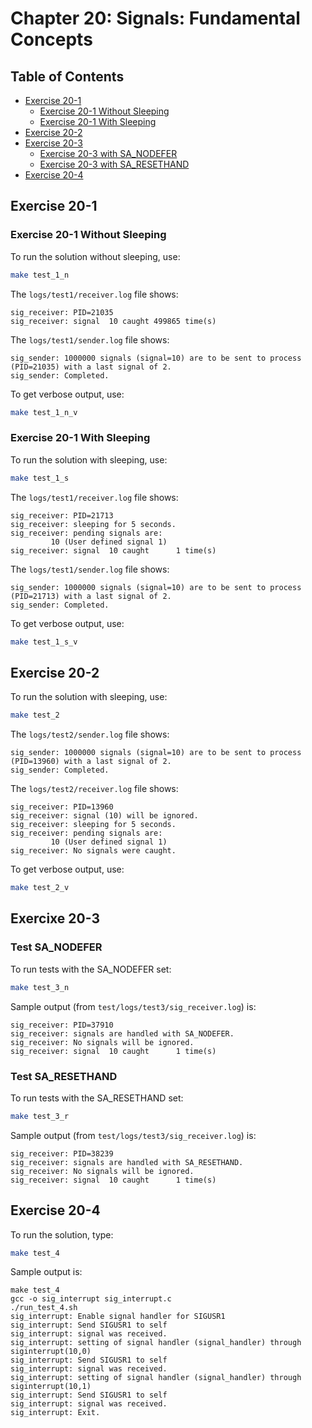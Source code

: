 # Chapter 20: Signals: Fundamental Concepts

## Table of Contents

* [Exercise 20-1](#exercise-20-1)
  * [Exercise 20-1 Without Sleeping](#exercise-20-1-without-sleeping)
  * [Exercise 20-1 With Sleeping](#exercise-20-1-with-sleeping)
* [Exercise 20-2](#exercise-20-2)
* [Exercise 20-3](#exercise-20-3)
  * [Exercise 20-3 with SA_NODEFER](#test-sa-nodefer)
  * [Exercise 20-3 with SA_RESETHAND](#test-sa-resethand)
* [Exercise 20-4](#exercise-20-4)

## Exercise 20-1

### Exercise 20-1 Without Sleeping

To run the solution without sleeping, use:
```bash
make test_1_n
```

The `logs/test1/receiver.log` file shows:
```text
sig_receiver: PID=21035
sig_receiver: signal  10 caught 499865 time(s)
```

The `logs/test1/sender.log` file shows:
```text
sig_sender: 1000000 signals (signal=10) are to be sent to process (PID=21035) with a last signal of 2.
sig_sender: Completed.
```

To get verbose output, use:
```bash
make test_1_n_v
```

### Exercise 20-1 With Sleeping

To run the solution with sleeping, use:
```bash
make test_1_s
```

The `logs/test1/receiver.log` file shows:
```text
sig_receiver: PID=21713
sig_receiver: sleeping for 5 seconds.
sig_receiver: pending signals are:
		 10 (User defined signal 1)
sig_receiver: signal  10 caught      1 time(s)
```

The `logs/test1/sender.log` file shows:
```text
sig_sender: 1000000 signals (signal=10) are to be sent to process (PID=21713) with a last signal of 2.
sig_sender: Completed.
```

To get verbose output, use:
```bash
make test_1_s_v
```

## Exercise 20-2

To run the solution with sleeping, use:
```bash
make test_2
```

The `logs/test2/sender.log` file shows:
```text
sig_sender: 1000000 signals (signal=10) are to be sent to process (PID=13960) with a last signal of 2.
sig_sender: Completed.
```

The `logs/test2/receiver.log` file shows:
```text
sig_receiver: PID=13960
sig_receiver: signal (10) will be ignored.
sig_receiver: sleeping for 5 seconds.
sig_receiver: pending signals are:
		 10 (User defined signal 1)
sig_receiver: No signals were caught.
```

To get verbose output, use:
```bash
make test_2_v
```

## Exercixe 20-3

### Test SA_NODEFER

To run tests with the SA_NODEFER set:
```bash
make test_3_n
```
Sample output (from `test/logs/test3/sig_receiver.log`) is:
```text
sig_receiver: PID=37910
sig_receiver: signals are handled with SA_NODEFER.
sig_receiver: No signals will be ignored.
sig_receiver: signal  10 caught      1 time(s)
```

### Test SA_RESETHAND

To run tests with the SA_RESETHAND set:
```bash
make test_3_r
```
Sample output (from `test/logs/test3/sig_receiver.log`) is:
```text
sig_receiver: PID=38239
sig_receiver: signals are handled with SA_RESETHAND.
sig_receiver: No signals will be ignored.
sig_receiver: signal  10 caught      1 time(s)
```

## Exercise 20-4

To run the solution, type:
```bash
make test_4
```
Sample output is:
```text
make test_4
gcc -o sig_interrupt sig_interrupt.c 
./run_test_4.sh 
sig_interrupt: Enable signal handler for SIGUSR1
sig_interrupt: Send SIGUSR1 to self
sig_interrupt: signal was received.
sig_interrupt: setting of signal handler (signal_handler) through siginterrupt(10,0)
sig_interrupt: Send SIGUSR1 to self
sig_interrupt: signal was received.
sig_interrupt: setting of signal handler (signal_handler) through siginterrupt(10,1)
sig_interrupt: Send SIGUSR1 to self
sig_interrupt: signal was received.
sig_interrupt: Exit.
```